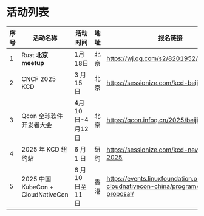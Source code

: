 # 活动列表

<table><thead><tr><th data-type="number">序号</th><th width="228">活动名称</th><th width="159">活动时间</th><th width="86">地址</th><th width="157" data-type="content-ref">报名链接</th><th data-type="content-ref">活动介绍</th></tr></thead><tbody><tr><td>1</td><td>Rust <strong>北京 meetup</strong></td><td>1月18日</td><td>北京</td><td><a href="https://wj.qq.com/s2/8201952/ee92/">https://wj.qq.com/s2/8201952/ee92/</a></td><td><a href="https://www.huodongxing.com/event/8790069602300">https://www.huodongxing.com/event/8790069602300</a></td></tr><tr><td>2</td><td>CNCF 2025 KCD</td><td>3 月 15 日</td><td>北京</td><td><a href="https://sessionize.com/kcd-beijing-2025">https://sessionize.com/kcd-beijing-2025</a></td><td></td></tr><tr><td>3</td><td>Qcon 全球软件开发者大会</td><td>4月10日-4月12日</td><td>北京</td><td><a href="https://qcon.infoq.cn/2025/beijing/topic">https://qcon.infoq.cn/2025/beijing/topic</a></td><td></td></tr><tr><td>4</td><td>2025 年 KCD 纽约站</td><td>6 月 1 日</td><td>纽约</td><td><a href="https://sessionize.com/kcd-new-york-2025">https://sessionize.com/kcd-new-york-2025</a></td><td></td></tr><tr><td>5</td><td>2025 中国 KubeCon + CloudNativeCon</td><td>6 月 10 日至 11 日</td><td>香港</td><td><a href="https://events.linuxfoundation.org/kubecon-cloudnativecon-china/program/call-for-proposal/">https://events.linuxfoundation.org/kubecon-cloudnativecon-china/program/call-for-proposal/</a></td><td></td></tr></tbody></table>

